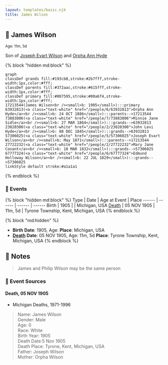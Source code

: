 ```yaml
---
layout: templates/basic.njk
title: James Wilson
---
```

## 🔵 James Wilson
<small>Age: 11m, 5d</small>

Son of [Joseph Evart Wilson](/people/5/57306025) and [Orpha Ann Hyde](/people/6/63932813)

{% block "hidden md:block" %}
```mermaid
graph
classDef grands fill:#193cb8,stroke:#2b7fff,stroke-width:1px,color:#fff;
classDef parents fill:#372aac,stroke:#615fff,stroke-width:1px,color:#fff;
classDef primary fill:#007595,stroke:#00a6f4,stroke-width:1px,color:#fff;
17213544(James Wilson<br /><small>b: 1905</small>):::primary
63932813(<a class="text-white" href="/people/6/63932813">Orpha Ann Hyde</a><br /><small>b: 24 OCT 1886</small>):::parents-->17213544
73883806(<a class="text-white" href="/people/7/73883806">Minnie Jane Sidle</a><br /><small>b: 27 MAR 1864</small>):::grands-->63932813
23020300(<a class="text-white" href="/people/2/23020300">John Levi Hyde</a><br /><small>b: 08 DEC 1845</small>):::grands-->63932813
57306025(<a class="text-white" href="/people/5/57306025">Joseph Evart Wilson</a><br /><small>b: May 1871</small>):::parents-->17213544
27722232(<a class="text-white" href="/people/2/27722232">Mary Jane Conant</a><br /><small>b: 18 MAR 1832</small>):::grands-->57306025
67777324(<a class="text-white" href="/people/6/67777324">Edmund Holloway Wilson</a><br /><small>b: 22 JUL 1829</small>):::grands-->57306025
linkStyle default stroke:#a1a1a1
```
{% endblock %}

### 📆 Events

{% block "hidden md:block" %}
Type | Date | Age at Event | Place
------ | ------ | ------ | ------
Birth | 1905 |  | Michigan, USA
[Death](#event-event-3) | 05 NOV 1905 | 11m, 5d | Tyrone Township, Kent, Michigan, USA
{% endblock %}

{% block "md:hidden" %}
- **Birth**
**Date**: 1905, Age:
**Place**: Michigan, USA
- **[Death](#event-event-3)**
**Date**: 05 NOV 1905, Age: 11m, 5d
**Place**: Tyrone Township, Kent, Michigan, USA
{% endblock %}

## 📝 Notes
>   
  > James and Philip Wilson may be the same person
### 📰 Event Sources

#### <a id="event-event-3"></a> Death, 05 NOV 1905
* Michigan Deaths, 1971-1996
>   
  > Name: James Wilson  
  > Gender: Male  
  > Age: 0  
  > Race: White  
  > Birth Year: 1905  
  > Death Date:5 Nov 1905  
  > Death Place: Tyrone, Kent, Michigan, USA  
  > Father: Joseph Wilson  
  > Mother: Orpha Wilson
